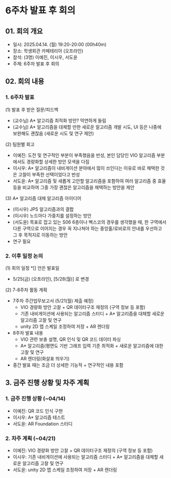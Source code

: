 # 6주차 발표 후 회의
## 01. 회의 개요
- 일시: 2025.04.14. (월) 19:20-20:00 (00h40m)
- 장소: 학생회관 카페테리아 (오프라인)
- 참석: (3명) 이예진, 이시우, 서도윤
- 주제: 6주차 발표 후 회의

## 02. 회의 내용
### 1. 6주차 발표
(1) 발표 후 받은 질문/피드백
- (교수님) A* 알고리즘 최적화 방안? 막연하게 들림
- (교수님) A* 알고리즘을 대체할 만한 새로운 알고리즘 개발 시도, UI 등은 나중에 보완해도 괜찮음 (새로운 시도 및 연구 제안)

(2) 팀원별 회고   
- 이예진: 도전 및 연구적인 부분이 부족했음을 반성, 본인 담당인 VIO 알고리즘 부분에서도 경량화할 상세한 방안 모색을 다짐
- 이시우: A* 알고리즘이 내비게이션 분야에서 많이 쓰인다는 이유로 바로 채택한 것은 고찰이 부족한 선택이었다고 반성
- 서도윤: A* 알고리즘 및 새롭게 고안할 알고리즘을 포함하여 여러 알고리즘 중 효율 등을 비교하여 그중 가장 괜찮은 알고리즘을 채택하는 방안을 제안

(3) A* 알고리즘 대체 알고리즘 아이디어
- (이시우) JPS 알고리즘과의 결합
- (이시우) 노드마다 가중치를 설정하는 방안
- (서도윤) 목표로 잡고 있는 S06 6층이나 벡스코의 경우를 생각했을 때, 한 구역에서 다른 구역으로 이어지는 경우 꼭 지나쳐야 하는 중앙홀/로비로의 안내를 우선하고 그 후 목적지로 이동하는 방안
- 연구 필요

### 2. 이후 일정 논의
(1) 회의 일정
*[] 안은 발표일
- 5/25(금) (오프라인), [5/28(월)] 로 변경   

(2) 7-8주차 활동 계획
- 7주차 주간업무보고서 (5/21(월) 제출 예정)
  - VIO 경량화 방안 고찰 + QR 데이터구조 재정의 (구역 정보 등 포함)
  - 기존 내비게이션에 사용되는 알고리즘 스터디 + A* 알고리즘을 대체할 새로운 알고리즘 고찰 및 연구
  - unity 2D 맵 스케일 조정하여 저장 + AR 렌더링
- 8주차 발표 내용
  - VIO 관련 보충 설명, QR 인식 및 QR 코드 데이터 파싱
  - A* 알고리즘(평면도 기반 그래프 입력 기준 최적화 + 새로운 알고리즘에 대한 고찰 및 연구
  - AR 렌더링(화살표 띄우기)
- 중간 발표 때는 조금 더 상세한 기능적 + 연구적인 내용 포함   

## 3. 금주 진행 상황 및 차주 계획
### 1. 금주 진행 상황 (~04/14)
- 이예진: QR 코드 인식 구현
- 이시우: A* 알고리즘 테스트
- 서도윤: AR Foundation 스터디

### 2. 차주 계획 (~04/21)
- 이예진: VIO 경량화 방안 고찰 + QR 데이터구조 재정의 (구역 정보 등 포함)
- 이시우: 기존 내비게이션에 사용되는 알고리즘 스터디 + A* 알고리즘을 대체할 새로운 알고리즘 고찰 및 연구
- 서도윤: unity 2D 맵 스케일 조정하여 저장 + AR 렌더링
